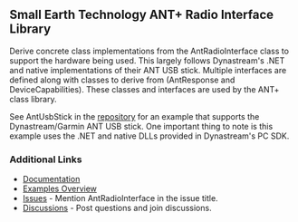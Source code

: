 ﻿## Small Earth Technology ANT+ Radio Interface Library
Derive concrete class implementations from the AntRadioInterface class to support the hardware being used. This largely
follows Dynastream's .NET and native implementations of their ANT USB stick. Multiple interfaces are defined along with
classes to derive from (AntResponse and DeviceCapabilities). These classes and interfaces are used by the ANT+ class library.

See AntUsbStick in the [repository](https://github.com/StephenHidem/AntPlus/tree/master/Examples/AntUsbStick) for an example
that supports the Dynastream/Garmin ANT USB stick.
One important thing to note is this example uses the .NET and native DLLs provided in Dynastream's PC SDK.
### Additional Links
* [Documentation](https://stephenhidem.github.io/AntPlus/html/5e5a5e1c-a0e6-4ef0-a8f5-12f9394450c4.htm)
* [Examples Overview](https://stephenhidem.github.io/AntPlus/html/27d74052-f564-4aaa-97a0-5f166ffd5ce3.htm)
* [Issues](https://github.com/StephenHidem/AntPlus/issues) - Mention AntRadioInterface in the issue title.
* [Discussions](https://github.com/StephenHidem/AntPlus/discussions) - Post questions and join discussions.
